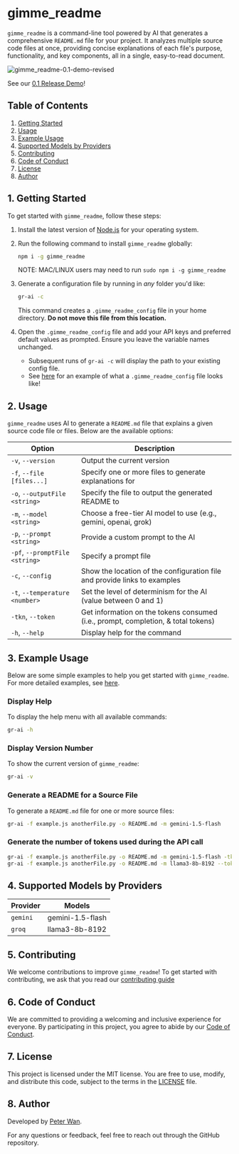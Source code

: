 # gimme_readme

`gimme_readme` is a command-line tool powered by AI that generates a comprehensive `README.md` file for your project. It analyzes multiple source code files at once, providing concise explanations of each file's purpose, functionality, and key components, all in a single, easy-to-read document.

![gimme_readme-0.1-demo-revised](https://dev-to-uploads.s3.amazonaws.com/uploads/articles/tqp31p7fm8m15ss3qkwl.gif)

See our [0.1 Release Demo](https://youtu.be/S6v-u9o_Xx8)!

## Table of Contents

1. [Getting Started](#1-getting-started)
2. [Usage](#2-usage)
3. [Example Usage](#3-example-usage)
4. [Supported Models by Providers](#4-supported-models-by-providers)
5. [Contributing](#5-contributing)
6. [Code of Conduct](#6-code-of-conduct)
7. [License](#7-license)
8. [Author](#8-author)

## 1. Getting Started

To get started with `gimme_readme`, follow these steps:

1. Install the latest version of [Node.js](https://nodejs.org/en/download/package-manager) for your operating system.
2. Run the following command to install `gimme_readme` globally:

   ```sh
   npm i -g gimme_readme
   ```

   NOTE: MAC/LINUX users may need to run `sudo npm i -g gimme_readme`

3. Generate a configuration file by running in _any_ folder you'd like:

   ```sh
   gr-ai -c
   ```

   This command creates a `.gimme_readme_config` file in your home directory. **Do not move this file from this location.**

4. Open the `.gimme_readme_config` file and add your API keys and preferred default values as prompted. Ensure you leave the variable names unchanged.

   - Subsequent runs of `gr-ai -c` will display the path to your existing config file.
   - See [here](./env.sample) for an example of what a `.gimme_readme_config` file looks like!

## 2. Usage

`gimme_readme` uses AI to generate a `README.md` file that explains a given source code file or files. Below are the available options:

| Option                         | Description                                                                       |
| ------------------------------ | --------------------------------------------------------------------------------- |
| `-v`, `--version`              | Output the current version                                                        |
| `-f`, `--file [files...]`      | Specify one or more files to generate explanations for                            |
| `-o`, `--outputFile <string>`  | Specify the file to output the generated README to                                |
| `-m`, `--model <string>`       | Choose a free-tier AI model to use (e.g., gemini, openai, grok)                   |
| `-p`, `--prompt <string>`      | Provide a custom prompt to the AI                                                 |
| `-pf`, `--promptFile <string>` | Specify a prompt file                                                             |
| `-c`, `--config`               | Show the location of the configuration file and provide links to examples         |
| `-t`, `--temperature <number>` | Set the level of determinism for the AI (value between 0 and 1)                   |
| `-tkn`, `--token`              | Get information on the tokens consumed (i.e., prompt, completion, & total tokens) |
| `-h`, `--help`                 | Display help for the command                                                      |

## 3. Example Usage

Below are some simple examples to help you get started with `gimme_readme`. For more detailed examples,
see [here](./_examples/README.md).

### Display Help

To display the help menu with all available commands:

```sh
gr-ai -h
```

### Display Version Number

To show the current version of `gimme_readme`:

```sh
gr-ai -v
```

### Generate a README for a Source File

To generate a `README.md` file for one or more source files:

```sh
gr-ai -f example.js anotherFile.py -o README.md -m gemini-1.5-flash
```

### Generate the number of tokens used during the API call

```sh
gr-ai -f example.js anotherFile.py -o README.md -m gemini-1.5-flash -tkn
gr-ai -f example.js anotherFile.py -o README.md -m llama3-8b-8192 --token
```

## 4. Supported Models by Providers

| Provider | Models           |
| -------- | ---------------- |
| `gemini` | gemini-1.5-flash |
| `groq`   | llama3-8b-8192   |

## 5. Contributing

We welcome contributions to improve `gimme_readme`! To get started with contributing, we ask that you read our [contributing guide](./CONTRIBUTING.md)

## 6. Code of Conduct

We are committed to providing a welcoming and inclusive experience for everyone. By participating in this project, you agree to abide by our [Code of Conduct](./CODE_OF_CONDUCT.md).

## 7. License

This project is licensed under the MIT license. You are free to use, modify, and distribute this code, subject to the terms in the [LICENSE](./LICENSE) file.

## 8. Author

Developed by [Peter Wan](https://github.com/peterdanwan).

For any questions or feedback, feel free to reach out through the GitHub repository.
